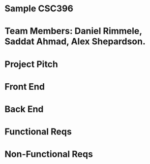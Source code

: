 # Sample CSC396
# Team Members: Daniel Rimmele, Saddat Ahmad, Alex Shepardson.
# Project Pitch
# Front End
# Back End
# Functional Reqs
# Non-Functional Reqs
